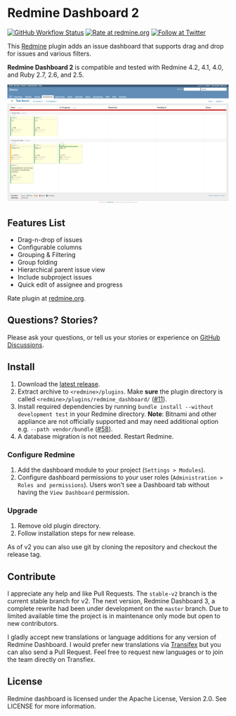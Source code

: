 # Redmine Dashboard 2

[![GitHub Workflow Status](https://img.shields.io/github/workflow/status/jgraichen/redmine_dashboard/Test?label=CI&style=for-the-badge)](https://github.com/jgraichen/redmine_dashboard/actions)
[![Rate at redmine.org](http://img.shields.io/badge/rate%20at-redmine.org-blue.svg?style=for-the-badge)](http://www.redmine.org/plugins/redmine-dashboard)
[![Follow at Twitter](http://img.shields.io/badge/follow%20at-twitter-blue.svg?style=for-the-badge)](https://twitter.com/RmDashboard)

This [Redmine](http://redmine.org) plugin adds an issue dashboard that supports drag and drop for issues and various filters.

**Redmine Dashboard 2** is compatible and tested with Redmine 4.2, 4.1, 4.0, and Ruby 2.7, 2.6, and 2.5.

![Redmine Dashboard v2.x Screenshot](docs/rdb_2-1.png)

## Features List

* Drag-n-drop of issues
* Configurable columns
* Grouping & Filtering
* Group folding
* Hierarchical parent issue view
* Include subproject issues
* Quick edit of assignee and progress

Rate plugin at [redmine.org](http://www.redmine.org/plugins/redmine-dashboard).

## Questions? Stories?

Please ask your questions, or tell us your stories or experience on [GitHub Discussions](https://github.com/jgraichen/redmine_dashboard/discussions).

## Install

1. Download the [latest release](https://github.com/jgraichen/redmine_dashboard/releases).
2. Extract archive to `<redmine>/plugins`. Make **sure** the plugin directory is called `<redmine>/plugins/redmine_dashboard/` ([#11](https://github.com/jgraichen/redmine_dashboard/issues/11)).
3. Install required dependencies by running `bundle install --without development test` in your Redmine directory. **Note**: Bitnami and other appliance are not officially supported and may need additional option e.g. `--path vendor/bundle` ([#58](https://github.com/jgraichen/redmine_dashboard/issues/58)).
4. A database migration is not needed. Restart Redmine.

### Configure Redmine

1. Add the dashboard module to your project (`Settings > Modules`).
2. Configure dashboard permissions to your user roles (`Administration > Roles and permissions`). Users won't see a Dashboard tab without having the `View Dashboard` permission.

### Upgrade

1. Remove old plugin directory.
2. Follow installation steps for new release.

As of v2 you can also use git by cloning the repository and checkout the release tag.

## Contribute

I appreciate any help and like Pull Requests. The `stable-v2` branch is the current stable branch for v2. The next version, Redmine Dashboard 3, a complete rewrite had been under development on the `master` branch. Due to limited available time the project is in maintenance only mode but open to new contributors.

I gladly accept new translations or language additions for any version of Redmine Dashboard. I would prefer new translations via [Transifex](https://www.transifex.com/projects/p/redmine-dashboard-2/) but you can also send a Pull Request. Feel free to request new languages or to join the team directly on Transfiex.

## License

Redmine dashboard is licensed under the Apache License, Version 2.0.
See LICENSE for more information.
